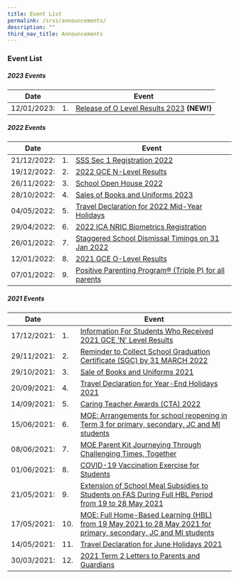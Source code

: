 ```yaml
---
title: Event List
permalink: /srss/announcements/
description: ""
third_nav_title: Announcements
---
```

### Event List

##### 2023 Events

| Date |  |Event|
| -------- | -------- | -------- |
| 12/01/2023:     |1.| [Release of O Level Results 2023](https://www.serangoonsec.moe.edu.sg/announcements/Announcements/olevelresults-2023) <b>(NEW!)</b>|

##### 2022 Events

| Date |  |Event|
| -------- | -------- | -------- |
| 21/12/2022:     |1.| [SSS Sec 1 Registration 2022](https://www.serangoonsec.moe.edu.sg/announcements/Announcements/sec1-registration-2022)|
| 19/12/2022:     |2.| [2022 GCE N-Level Results](https://www.serangoonsec.moe.edu.sg/announcements/Announcements/2022-gce-nlevel-results/)|
| 26/11/2022:     |3.| [School Open House 2022](https://www.serangoonsec.moe.edu.sg/announcements/Announcements/open-house-2022/)|
| 28/10/2022:     |4.| [Sales of Books and Uniforms 2023](https://www.serangoonsec.moe.edu.sg/announcements/Announcements/sbu-2023/)|
| 04/05/2022:     |5.|[Travel Declaration for 2022 Mid-Year Holidays](https://www.serangoonsec.moe.edu.sg/announcements/Announcements/td-2022-mid/)|
| 29/04/2022: |6.|[2022 ICA NRIC Biometrics Registration](https://www.serangoonsec.moe.edu.sg/announcements/Announcements/nric-biometrics-reg/)|
| 26/01/2022:     |7.|[Staggered School Dismissal Timings on 31 Jan 2022](https://www.serangoonsec.moe.edu.sg/announcements/Announcements/staggered-dismissal-2022/)|
| 12/01/2022:    |8.|[2021 GCE O-Level Results](https://www.serangoonsec.moe.edu.sg/announcements/Announcements/o-level-results/)|
| 07/01/2022:     |9.|[Positive Parenting Program® (Triple P) for all parents](https://www.serangoonsec.moe.edu.sg/announcements/Announcements/triplep-webinars/)|

##### 2021 Events

| Date ||Event|
| -------- | -------- | -------- |
| 17/12/2021:     |1.|[Information For Students Who Received 2021 GCE 'N' Level Results](https://www.serangoonsec.moe.edu.sg/announcements/Announcements/information-n-level-results/) |
| 29/11/2021:     |2.|[Reminder to Collect School Graduation Certificate (SGC) by 31 MARCH 2022](https://www.serangoonsec.moe.edu.sg/announcements/Announcements/graduation-certificate/)|
| 29/10/2021:     |3.|[Sale of Books and Uniforms 2021](https://www.serangoonsec.moe.edu.sg/announcements/Announcements/book-and-uniform/)|
| 20/09/2021:     |4.|[Travel Declaration for Year-End Holidays 2021](https://www.serangoonsec.moe.edu.sg/announcements/Announcements/travel-declaration-eoy-hol/)|
| 14/09/2021:     |5.|[Caring Teacher Awards (CTA) 2022](https://www.serangoonsec.moe.edu.sg/announcements/Announcements/caring-teacher-award-2022/)|
| 15/06/2021:     |6.|[MOE: Arrangements for school reopening in Term 3 for primary, secondary, JC and MI students](https://www.serangoonsec.moe.edu.sg/announcements/Announcements/arrangements/)|
| 08/06/2021:     |7.|[MOE Parent Kit Journeying Through Challenging Times, Together](https://www.serangoonsec.moe.edu.sg/announcements/Announcements/moe-parent-kit/)|
| 01/06/2021:     |8.|[COVID-19 Vaccination Exercise for Students](https://sites.google.com/moe.edu.sg/ssscovidmatters/home?pli=1)|
| 21/05/2021:     |9.|[Extension of School Meal Subsidies to Students on FAS During Full HBL Period from 19 to 28 May 2021](https://www.serangoonsec.moe.edu.sg/announcements/Announcements/extention-of-school-meal-subsidies-on-fas/)|
| 17/05/2021:     |10.|[MOE: Full Home-Based Learning (HBL) from 19 May 2021 to 28 May 2021 for primary, secondary, JC and MI students](https://www.serangoonsec.moe.edu.sg/announcements/Announcements/full-hbl/)|
| 14/05/2021:     |11.|[Travel Declaration for June Holidays 2021](https://www.serangoonsec.moe.edu.sg/announcements/Announcements/travel-declaration-mye-holiday/)|
| 30/03/2021:     |12.|[2021 Term 2 Letters to Parents and Guardians](https://www.serangoonsec.moe.edu.sg/parents-and-students/letters-to-parent-and-guardians/)|